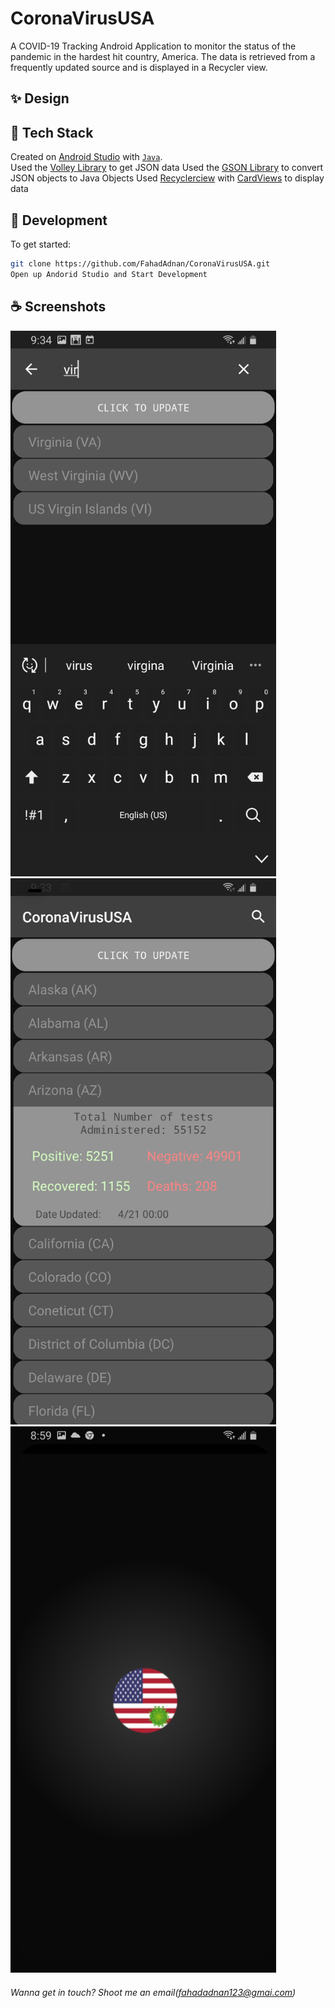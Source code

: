 # CoronaVirusUSA
A COVID-19 Tracking Android Application to monitor the status of the pandemic in the hardest hit country, America. The data is retrieved from a frequently updated source and is displayed in a Recycler view.  

## ✨ Design

## 🥞 Tech Stack

Created on [Android Studio](https://developer.android.com/studio) with [`Java`](https://www.oracle.com/java/technologies/javase-downloads.html).  
Used the [Volley Library](https://developer.android.com/training/volley) to get JSON data 
Used the [GSON Library](https://github.com/google/gson) to convert JSON objects to Java Objects 
Used [Recyclerciew](https://developer.android.com/jetpack/androidx/releases/recyclerview) with [CardViews](https://developer.android.com/jetpack/androidx/releases/cardview) to display data 


## 🚀 Development

To get started:

```sh
git clone https://github.com/FahadAdnan/CoronaVirusUSA.git
Open up Andorid Studio and Start Development
```


## ☕ Screenshots 
<p float="left">
 <img src="https://github.com/FahadAdnan/CoronaVirusUSA/blob/master/screenshots/search_screenshot.jpg" width="425" />
 <img src="https://github.com/FahadAdnan/CoronaVirusUSA/blob/master/screenshots/clicked_screenshot.jpg" width="425"/>
  <img src="https://github.com/FahadAdnan/CoronaVirusUSA/blob/master/screenshots/splash_screenshot.jpg" width="425"/> 
</p>



###### Wanna get in touch? Shoot me an email(fahadadnan123@gmai.com)
